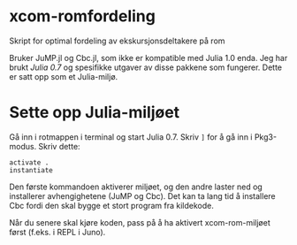 # xcom-romfordeling
Skript for optimal fordeling av ekskursjonsdeltakere på rom

Bruker JuMP.jl og Cbc.jl, som ikke er kompatible med Julia 1.0 enda. Jeg har brukt *Julia 0.7* og spesifikke utgaver av disse pakkene som fungerer. Dette er satt opp som et Julia-miljø.

# Sette opp Julia-miljøet
Gå inn i rotmappen i terminal og start Julia 0.7. Skriv `]` for å gå inn i Pkg3-modus. Skriv dette:

```
activate .
instantiate
```

Den første kommandoen aktiverer miljøet, og den andre laster ned og installerer avhengighetene (JuMP og Cbc). Det kan ta lang tid å installere Cbc fordi den skal bygge et stort program fra kildekode.

Når du senere skal kjøre koden, pass på å ha aktivert xcom-rom-miljøet først (f.eks. i REPL i Juno).
